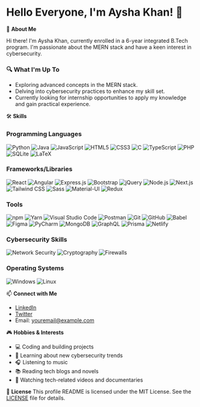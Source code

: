 # Hello Everyone, I'm Aysha Khan! 👋

🚀 **About Me**

Hi there! I'm Aysha Khan, currently enrolled in a 6-year integrated B.Tech program. I'm passionate about the MERN stack and have a keen interest in cybersecurity.

### 🔍 What I'm Up To
- Exploring advanced concepts in the MERN stack.
- Delving into cybersecurity practices to enhance my skill set.
- Currently looking for internship opportunities to apply my knowledge and gain practical experience.

🛠 **Skills**

### Programming Languages
![Python](https://img.shields.io/badge/-Python-333333?style=flat&logo=python)
![Java](https://img.shields.io/badge/-Java-333333?style=flat&logo=java)
![JavaScript](https://img.shields.io/badge/-JavaScript-333333?style=flat&logo=javascript)
![HTML5](https://img.shields.io/badge/-HTML5-333333?style=flat&logo=html5)
![CSS3](https://img.shields.io/badge/-CSS3-333333?style=flat&logo=css3)
![C](https://img.shields.io/badge/-C-333333?style=flat&logo=c)
![TypeScript](https://img.shields.io/badge/-TypeScript-333333?style=flat&logo=typescript)
![PHP](https://img.shields.io/badge/-PHP-333333?style=flat&logo=php)
![SQLite](https://img.shields.io/badge/-SQLite-333333?style=flat&logo=sqlite)
![LaTeX](https://img.shields.io/badge/-LaTeX-333333?style=flat&logo=latex)

### Frameworks/Libraries
![React](https://img.shields.io/badge/-React-333333?style=flat&logo=react)
![Angular](https://img.shields.io/badge/-Angular-333333?style=flat&logo=angular)
![Express.js](https://img.shields.io/badge/-Express.js-333333?style=flat&logo=express)
![Bootstrap](https://img.shields.io/badge/-Bootstrap-333333?style=flat&logo=bootstrap)
![jQuery](https://img.shields.io/badge/-jQuery-333333?style=flat&logo=jquery)
![Node.js](https://img.shields.io/badge/-Node.js-333333?style=flat&logo=node.js)
![Next.js](https://img.shields.io/badge/-Next.js-333333?style=flat&logo=next.js)
![Tailwind CSS](https://img.shields.io/badge/-Tailwind%20CSS-333333?style=flat&logo=tailwind-css)
![Sass](https://img.shields.io/badge/-Sass-333333?style=flat&logo=sass)
![Material-UI](https://img.shields.io/badge/-Material--UI-333333?style=flat&logo=material-ui)
![Redux](https://img.shields.io/badge/-Redux-333333?style=flat&logo=redux)

### Tools
![npm](https://img.shields.io/badge/-npm-333333?style=flat&logo=npm)
![Yarn](https://img.shields.io/badge/-Yarn-333333?style=flat&logo=yarn)
![Visual Studio Code](https://img.shields.io/badge/-Visual%20Studio%20Code-333333?style=flat&logo=visual-studio-code)
![Postman](https://img.shields.io/badge/-Postman-333333?style=flat&logo=postman)
![Git](https://img.shields.io/badge/-Git-333333?style=flat&logo=git)
![GitHub](https://img.shields.io/badge/-GitHub-333333?style=flat&logo=github)
![Babel](https://img.shields.io/badge/-Babel-333333?style=flat&logo=babel)
![Figma](https://img.shields.io/badge/-Figma-333333?style=flat&logo=figma)
![PyCharm](https://img.shields.io/badge/-PyCharm-333333?style=flat&logo=pycharm)
![MongoDB](https://img.shields.io/badge/-MongoDB-333333?style=flat&logo=mongodb)
![GraphQL](https://img.shields.io/badge/-GraphQL-333333?style=flat&logo=graphql)
![Prisma](https://img.shields.io/badge/-Prisma-333333?style=flat&logo=prisma)
![Netlify](https://img.shields.io/badge/-Netlify-333333?style=flat&logo=netlify)

### Cybersecurity Skills
![Network Security](https://img.shields.io/badge/-Network%20Security-333333?style=flat&logo=wireshark)
![Cryptography](https://img.shields.io/badge/-Cryptography-333333?style=flat&logo=lock)
![Firewalls](https://img.shields.io/badge/-Firewalls-333333?style=flat&logo=firewall)

### Operating Systems
![Windows](https://img.shields.io/badge/-Windows-333333?style=flat&logo=windows)
![Linux](https://img.shields.io/badge/-Linux-333333?style=flat&logo=linux)

📫 **Connect with Me**
- [LinkedIn](https://www.linkedin.com/in/yourlinkedin/)
- [Twitter](https://twitter.com/yourtwitter)
- Email: youremail@example.com

🎮 **Hobbies & Interests**
- 💻 Coding and building projects
- 🔐 Learning about new cybersecurity trends
- 🎧 Listening to music
- 📚 Reading tech blogs and novels
- 🎥 Watching tech-related videos and documentaries

📝 **License**
This profile README is licensed under the MIT License. See the [LICENSE](LICENSE) file for details.




<!---
Ayshakhan01/Ayshakhan01 is a ✨ special ✨ repository because its `README.md` (this file) appears on your GitHub profile.
You can click the Preview link to take a look at your changes.
--->
